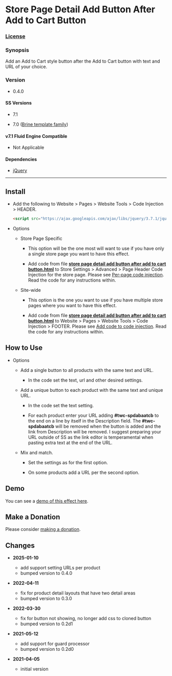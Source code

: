 # Store Page Detail Add Button After Add to Cart Button

### [License][1]

### Synopsis

Add an Add to Cart style button after the Add to Cart button with text and URL
of your choice.

### Version

  * 0.4.0

#### SS Versions

  * 7.1
  
  * 7.0 ([Brine template family][2])

#### v7.1 Fluid Engine Compatible

  * Not Applicable

#### Dependencies

  * [jQuery][3]

---

## Install

* Add the following to Website > Pages > Website Tools > Code Injection >
  HEADER.
  
  ```html
  <script src="https://ajax.googleapis.com/ajax/libs/jquery/3.7.1/jquery.min.js"></script>
  ```
  
* Options

  * Store Page Specific
  
    * This option will be the one most will want to use if you have only a
      single store page you want to have this effect.
      
    * Add code from file **[store page detail add button after add to cart
      button.html][4]** to Store Settings > Advanced > Page Header Code
      Injection for the store page. Please see [Per-page code injection][5].
      Read the code for any instructions within.
      
  * Site-wide
  
    * This option is the one you want to use if you have multiple store pages
      where you want to have this effect.
      
    * Add code from file **[store page detail add button after add to cart
      button.html][4]** to Website > Pages > Website Tools > Code Injection >
      FOOTER. Please see [Add code to code injection][6]. Read the code for any
      instructions within.

## How to Use

* Options

  * Add a single button to all products with the same text and URL.
  
    * In the code set the text, url and other desired settings.
    
  * Add a unique button to each product with the same text and unique URL.
    
    * In the code set the text setting.
    
    * For each product enter your URL adding **#twc-spdabaatcb** to the end on a
      line by itself in the Description field. The **#twc-spdabaatcb** will be
      removed when the button is added and the link from Description will be
      removed. I suggest preparing your URL outside of SS as the link editor is
      temperamental when pasting extra text at the end of the URL.
      
  * Mix and match.
    
    * Set the settings as for the first option.
    
    * On some products add a URL per the second option.

## Demo

You can see a [demo of this effect here][7].

## Make a Donation

Please consider [making a donation][8].

## Changes

* **2025-01-10**

  * add support setting URLs per product
  * bumped version to 0.4.0
  
* **2022-04-11**

  * fix for product detail layouts that have two detail areas
  * bumped version to 0.3.0
  
* **2022-03-30**

  * fix for button not showing, no longer add css to cloned button
  * bumped version to 0.2d1
  
* **2021-05-12**

  * add support for guard processor
  * bumped version to 0.2d0
  
* **2021-04-05**

  * initial version

[1]: https://github.com/tomsWebConsulting/twcsl/blob/main/LICENSE.txt#L1
[2]: https://support.squarespace.com/hc/en-us/articles/212512738-Brine-template-family
[3]: https://jquery.com/
[4]: store%20page%20detail%20add%20button%20after%20add%20to%20cart%20button.html#L1
[5]: https://support.squarespace.com/hc/en-us/articles/205815908-Using-code-injection#toc-per-page-code-injection
[6]: https://support.squarespace.com/hc/en-us/articles/205815908-Using-code-injection#toc-add-code-to-code-injection
[7]: https://toms-web-consulting-demos.squarespace.com/store-page-detail-add-button-after-add-to-cart-button/p/earth-sky-planter?password=twcdemos
[8]: https://github.com/tomsWebConsulting/twcsl#make-a-donation
